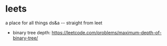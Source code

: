 # leets
a place for all things ds&a -- straight from leet


- binary tree depth: https://leetcode.com/problems/maximum-depth-of-binary-tree/
